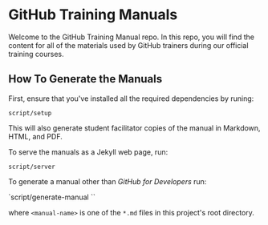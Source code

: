 # GitHub Training Manuals

Welcome to the GitHub Training Manual repo. In this repo, you will find the content for all of the materials used by GitHub trainers during our official training courses.

## How To Generate the Manuals

First, ensure that you've installed all the required dependencies by runing:

`script/setup`

This will also generate student facilitator copies of the manual in Markdown, HTML, and PDF.

To serve the manuals as a Jekyll web page, run:

`script/server`

To generate a manual other than _GitHub for Developers_ run:

`script/generate-manual <manual-name>``

where `<manual-name>` is one of the `*.md` files in this project's root directory.
